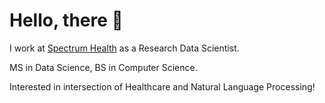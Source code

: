 # Hello, there 👋

I work at [Spectrum Health](https://www.spectrumhealth.org/) as a Research Data Scientist.

MS in Data Science, BS in Computer Science.

Interested in intersection of Healthcare and Natural Language Processing!

